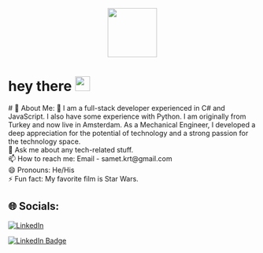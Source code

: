 <div id="header" align="center">
  <img src="https://media.giphy.com/media/M9gbBd9nbDrOTu1Mqx/giphy.gif" width="100"/>
</div>
<h1>
  hey there
  <img src="https://media.giphy.com/media/hvRJCLFzcasrR4ia7z/giphy.gif" width="30px"/>
</h1>
# 💫 About Me:
🔭 I am a full-stack developer experienced in C# and JavaScript. I also have some experience with Python. I am originally from Turkey and now live in Amsterdam. As a Mechanical Engineer, I developed a deep appreciation for the potential of technology and a strong passion for the technology space.<br>💬 Ask me about any tech-related stuff.<br>📫 How to reach me: Email - samet.krt@gmail.com<br>😄 Pronouns: He/His<br>⚡ Fun fact: My favorite film is Star Wars.

## 🌐 Socials:
[![LinkedIn](https://img.shields.io/badge/LinkedIn-%230077B5.svg?logo=linkedin&logoColor=white)](https://linkedin.com/in/samet-kurt123)

  
  <div id="badges">
  <a href="https://linkedin.com/in/samet-kurt123">
    <img src="https://img.shields.io/badge/LinkedIn-blue?style=for-the-badge&logo=linkedin&logoColor=white" alt="LinkedIn Badge"/>
    </div>
